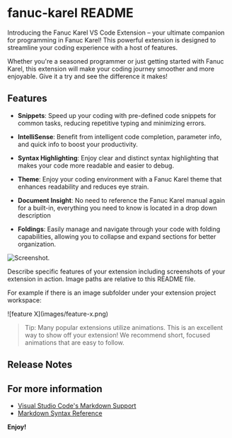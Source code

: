 # fanuc-karel README

Introducing the Fanuc Karel VS Code Extension – your ultimate companion for programming in Fanuc Karel! This powerful extension is designed to streamline your coding experience with a host of features. 

Whether you're a seasoned programmer or just getting started with Fanuc Karel, this extension will make your coding journey smoother and more enjoyable. Give it a try and see the difference it makes!

## Features

* **Snippets**: Speed up your coding with pre-defined code snippets for common tasks, reducing repetitive typing and minimizing errors.

* **IntelliSense**: Benefit from intelligent code completion, parameter info, and quick info to boost your productivity.

* **Syntax Highlighting**: Enjoy clear and distinct syntax highlighting that makes your code more readable and easier to debug.

* **Theme**: Enjoy your coding environment with a Fanuc Karel theme that enhances readability and reduces eye strain.

* **Document Insight**: No need to reference the Fanuc Karel manual again for a built-in, everything you need to know is located in a drop down description

* **Foldings**: Easily manage and navigate through your code with folding capabilities, allowing you to collapse and expand sections for better organization.


![Screenshot.](https://github.com/HunterTruba/Fanuc-Karel/blob/main/icon.png)




Describe specific features of your extension including screenshots of your extension in action. Image paths are relative to this README file.

For example if there is an image subfolder under your extension project workspace:

\!\[feature X\]\(images/feature-x.png\)

> Tip: Many popular extensions utilize animations. This is an excellent way to show off your extension! We recommend short, focused animations that are easy to follow.

## Release Notes

## For more information

* [Visual Studio Code's Markdown Support](http://code.visualstudio.com/docs/languages/markdown)
* [Markdown Syntax Reference](https://help.github.com/articles/markdown-basics/)

**Enjoy!**
